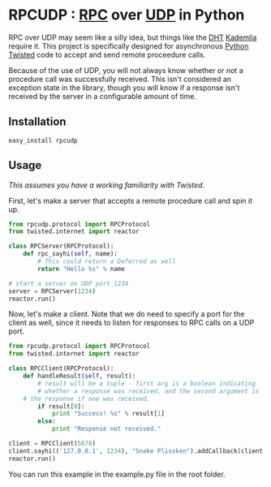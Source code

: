 # RPCUDP : [RPC](http://en.wikipedia.org/wiki/Remote_procedure_call) over [UDP](http://en.wikipedia.org/wiki/User_Datagram_Protocol) in Python

RPC over UDP may seem like a silly idea, but things like the [DHT](http://en.wikipedia.org/wiki/Distributed_hash_table) [Kademlia](http://en.wikipedia.org/wiki/Kademlia) require it.  This project is specifically designed for asynchronous [Python Twisted](http://twistedmatrix.com) code to accept and send remote proceedure calls.

Because of the use of UDP, you will not always know whether or not a procedure call was successfully received.  This isn't considered an exception state in the library, though you will know if a response isn't received by the server in a configurable amount of time.

## Installation

```
easy_install rpcudp
```

## Usage
*This assumes you have a working familiarity with Twisted.*

First, let's make a server that accepts a remote procedure call and spin it up.

```python
from rpcudp.protocol import RPCProtocol
from twisted.internet import reactor

class RPCServer(RPCProtocol):
    def rpc_sayhi(self, name):
        # This could return a Deferred as well
        return "Hello %s" % name

# start a server on UDP port 1234
server = RPCServer(1234)
reactor.run()
```

Now, let's make a client.  Note that we do need to specify a port for the client as well, since it needs to listen for responses to RPC calls on a UDP port.

```python
from rpcudp.protocol import RPCProtocol
from twisted.internet import reactor

class RPCClient(RPCProtocol):
    def handleResult(self, result):
    	# result will be a tuple - first arg is a boolean indicating
        # whether a response was received, and the second argument is
	# the response if one was received.
        if result[0]:
            print "Success! %s" % result[1]
        else:
            print "Response not received."

client = RPCClient(5678)
client.sayhi(('127.0.0.1', 1234), "Snake Plissken").addCallback(client.handleResult)
reactor.run()
```

You can run this example in the example.py file in the root folder.
